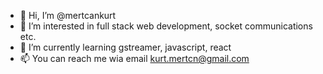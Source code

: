 - 👋 Hi, I’m @mertcankurt
- 👀 I’m interested in full stack web development, socket communications etc. 
- 🌱 I’m currently learning gstreamer, javascript, react
- 📫 You can reach me wia email kurt.mertcn@gmail.com

<!---
mertcankurt/mertcankurt is a ✨ special ✨ repository because its `README.md` (this file) appears on your GitHub profile.
You can click the Preview link to take a look at your changes.
--->
